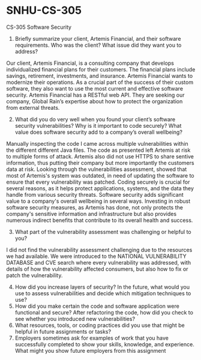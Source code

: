 # SNHU-CS-305
CS-305 Software Security

1. Briefly summarize your client, Artemis Financial, and their software requirements. Who was the client? What issue did they want you to address?

Our client, Artemis Financial, is a consulting company that develops individualized financial plans for their customers. The financial plans include savings, retirement, investments, and insurance. Artemis Financial wants to modernize their operations. As a crucial part of the success of their custom software, they also want to use the most current and effective software security. Artemis Financial has a RESTful web API. They are seeking our company, Global Rain’s expertise about how to protect the organization from external threats.



2. What did you do very well when you found your client’s software security vulnerabilities? Why is it important to code securely? What value does software security add to a company’s overall wellbeing?

Manually inspecting the code I came across multiple vulnerabilities within the different different Java files. The code as presented left Artemis at risk to multiple forms of attack. Artemis also did not use HTTPS to share sentive information, thus putting their company but more importantly the customers data at risk. Looking through the vulnerabilities assessment, showed that most of Artemis's system was outdated, in need of updating the software to ensure that every vulnerability was patched. Coding securely is crucial for several reasons, as it helps protect applications, systems, and the data they handle from various security threats. Software security adds significant value to a company's overall wellbeing in several ways. Investing in robust software security measures, as Artemis has done, not only protects the company's sensitive information and infrastructure but also provides numerous indirect benefits that contribute to its overall health and success.

3. What part of the vulnerability assessment was challenging or helpful to you?

I did not find the vulnerability assessment challenging due to the resources we had available. We were introduced to the NATIONAL VULNERABILITY DATABASE and CVE search where every vulnerability was addressed, with details of how the vulnerability affected consumers, but also how to fix or patch the vulnerability.

4. How did you increase layers of security? In the future, what would you use to assess vulnerabilities and decide which mitigation techniques to use?
5. How did you make certain the code and software application were functional and secure? After refactoring the code, how did you check to see whether you introduced new vulnerabilities?
6. What resources, tools, or coding practices did you use that might be helpful in future assignments or tasks?
7. Employers sometimes ask for examples of work that you have successfully completed to show your skills, knowledge, and experience. What might you show future employers from this assignment
